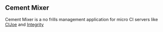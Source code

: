 ## Cement Mixer

Cement Mixer is a no frills management application for micro CI servers like [CIJoe](https://github.com/defunkt/cijoe) and [Integrity](http://integrityapp.com/)

